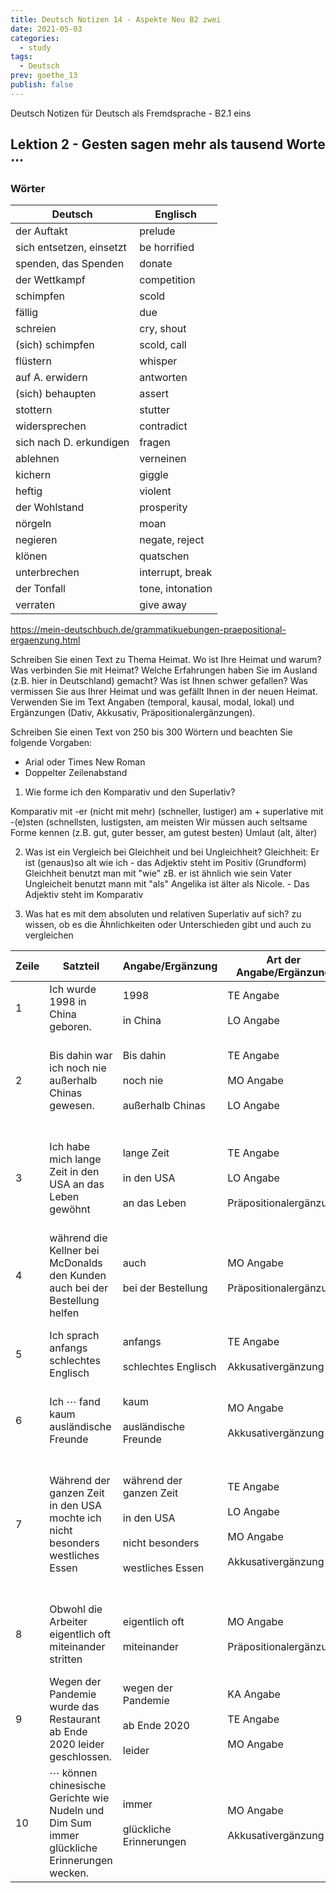 ```yaml
---
title: Deutsch Notizen 14 - Aspekte Neu B2 zwei
date: 2021-05-03
categories:
  - study
tags:
  - Deutsch
prev: goethe_13
publish: false
---
```


Deutsch Notizen für Deutsch als Fremdsprache - B2.1 eins

<!-- more -->

## Lektion 2 - Gesten sagen mehr als tausend Worte $\cdots$

### Wörter

| Deutsch                  | Englisch         |
| ------------------------ | ---------------- |
| der Auftakt              | prelude          |
| sich entsetzen, einsetzt | be horrified     |
| spenden, das Spenden     | donate           |
| der Wettkampf            | competition      |
| schimpfen                | scold            |
| fällig                   | due              |
| schreien                 | cry, shout       |
| (sich) schimpfen         | scold, call      |
| flüstern                 | whisper          |
| auf A. erwidern          | antworten        |
| (sich) behaupten         | assert           |
| stottern                 | stutter          |
| widersprechen            | contradict       |
| sich nach D. erkundigen  | fragen           |
| ablehnen                 | verneinen        |
| kichern                  | giggle           |
| heftig                   | violent          |
| der Wohlstand            | prosperity       |
| nörgeln                  | moan             |
| negieren                 | negate, reject   |
| klönen                   | quatschen        |
| unterbrechen             | interrupt, break |
| der Tonfall              | tone, intonation |
| verraten                 | give away        |

https://mein-deutschbuch.de/grammatikuebungen-praepositional-ergaenzung.html

Schreiben Sie einen Text zu Thema Heimat. Wo ist Ihre Heimat und warum? Was verbinden Sie mit Heimat? Welche Erfahrungen haben Sie im Ausland (z.B. hier in Deutschland) gemacht? Was ist Ihnen schwer gefallen? Was vermissen Sie aus Ihrer Heimat und was gefällt Ihnen in der neuen Heimat. Verwenden Sie im Text Angaben (temporal, kausal, modal, lokal) und Ergänzungen (Dativ, Akkusativ, Präpositionalergänzungen).

Schreiben Sie einen Text von 250 bis 300 Wörtern und beachten Sie folgende Vorgaben:

- Arial oder Times New Roman
- Doppelter Zeilenabstand

1. Wie forme ich den Komparativ und den Superlativ?

Komparativ mit -er (nicht mit mehr)
(schneller, lustiger)
am + superlative mit -(e)sten
(schnellsten, lustigsten, am meisten
Wir müssen auch seltsame Forme kennen (z.B. gut, guter besser, am gutest besten)
Umlaut (alt, älter)

2. Was ist ein Vergleich bei Gleichheit und bei Ungleichheit?
   Gleichheit: Er ist (genaus)so alt wie ich - das Adjektiv steht im Positiv (Grundform)
   Gleichheit benutzt man mit "wie" zB. er ist ähnlich wie sein Vater
   Ungleicheit benutzt mann mit "als" Angelika ist älter als Nicole. - Das Adjektiv steht im Komparativ

3. Was hat es mit dem absoluten und relativen Superlativ auf sich?
   zu wissen, ob es die Ähnlichkeiten oder Unterschieden gibt und auch zu vergleichen

| Zeile | Satzteil                                                                                          | Angabe/Ergänzung                                                                               | Art der Angabe/Ergänzung                                                   | Begründung für die Positionierung                                                                                                                      |
| ----- | ------------------------------------------------------------------------------------------------- | ---------------------------------------------------------------------------------------------- | -------------------------------------------------------------------------- | ------------------------------------------------------------------------------------------------------------------------------------------------------ |
| 1     | Ich wurde 1998 in China geboren.                                                                  | 1998 <br><br> in China                                                                         | TE Angabe <br><br> LO Angabe                                               | TE steht vor LO <br><br> LO steht am Ende des Mittelfelds                                                                                              |
| 2     | Bis dahin war ich noch nie außerhalb Chinas gewesen.                                              | Bis dahin <br><br> noch nie <br><br> außerhalb Chinas                                          | TE Angabe<br><br> MO Angabe <br><br> LO Angabe                             | TE betonen möchten, Position 1 <br><br> MO steht vor LO <br><br> LO steht am Ende des Mittelfelds                                                      |
| 3     | Ich habe mich lange Zeit in den USA an das Leben gewöhnt                                          | lange Zeit <br><br> in den USA <br><br> an das Leben                                           | TE Angabe <br><br> LO Angabe<br><br> Präpositionalergänzung                | TE steht vor LO <br><br> Präpositionalergänzung steht am Ende des Mittelfelds <br><br> LO steht am Ende des Mittelfelds                                |
| 4     | während die Kellner bei McDonalds den Kunden auch bei der Bestellung helfen                       | auch <br><br> bei der Bestellung                                                               | MO Angabe<br><br> Präpositionalergänzung                                   | MO steht vor der Präpositionalergänzung <br><br> Präpositionalergänzung steht am Ende des Mittelfelds                                                  |
| 5     | Ich sprach anfangs schlechtes Englisch                                                            | anfangs <br><br> schlechtes Englisch                                                           | TE Angabe<br><br> Akkusativergänzung                                       | TE steht vor Akkusativergänzung <br><br> Akkusativergänzung steht hinter TE                                                                            |
| 6     | Ich $\cdots$ fand kaum ausländische Freunde                                                       | kaum <br><br> ausländische Freunde                                                             | MO Angabe <br><br> Akkusativergänzung                                      | MO steht vor Akkusativergänzung <br><br> Akkusativergänzung steht hinter MO                                                                            |
| 7     | Während der ganzen Zeit in den USA mochte ich nicht besonders westliches Essen                    | während der ganzen Zeit <br><br> in den USA <br><br> nicht besonders <br><br> westliches Essen | TE Angabe<br><br> LO Angabe <br><br> MO Angabe <br><br> Akkusativergänzung | TE steht vor MO <br><br> LO, das die TE modifiziert <br><br> MO steht hinter TE und vor Akkusativergänzung <br><br> Akkusativergänzung steht hinter MO |
| 8     | Obwohl die Arbeiter eigentlich oft miteinander stritten                                           | eigentlich oft <br><br> miteinander                                                            | MO Angabe <br><br> Präpositionalergänzung                                  | MO steht vor Präpositionalergänzung <br><br> Präpositionalergänzung steht am Ende des Mittelfelds                                                      |
| 9     | Wegen der Pandemie wurde das Restaurant ab Ende 2020 leider geschlossen.                          | wegen der Pandemie <br><br> ab Ende 2020 <br><br> leider                                       | KA Angabe<br><br> TE Angabe<br><br> MO Angabe                              | KA betonen möchten, Position 1 <br><br> TE steht vor MO <br><br> MO steht hinter TE                                                                    |
| 10    | $\cdots$ können chinesische Gerichte wie Nudeln und Dim Sum immer glückliche Erinnerungen wecken. | immer <br><br> glückliche Erinnerungen                                                         | MO Angabe<br><br> Akkusativergänzung                                       | MO steht vor Akkusativergänzung <br><br> Akkusativergänzung steht hinter MO                                                                            |
